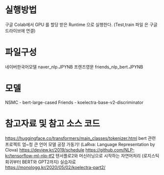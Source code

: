 # 실행방법  
구글 Colab에서 GPU 를 할당 받은 Runtime 으로 실행한다. 
 (Test,train 파일 은 구글 드라이브에 연결)
 
# 파일구성  
 
 
네이버한국어모델  naver_nlp.JPYNB
프렌즈영문       friends_nlp_bert.JPYNB



# 모델
NSMC    - bert-large-cased 
Friends - koelectra-base-v2-discriminator

  
 

# 참고자료 및 참고 소스 코드
https://huggingface.co/transformers/main_classes/tokenizer.html
 bert 관련 프로젝트 
엄~청 큰 언어 모델 공장 가동기! (LaRva: Language Representation by Clova) https://deview.kr/2019/schedule
https://github.com/NLP-kr/tensorflow-ml-nlp-tf2 
텐서플로2와 머신러닝으로 시작하는 자연어처리 (로지스틱회귀부터 BERT와 GPT2까지) 실습자료
https://monologg.kr/2020/05/02/koelectra-part2/

 

   

